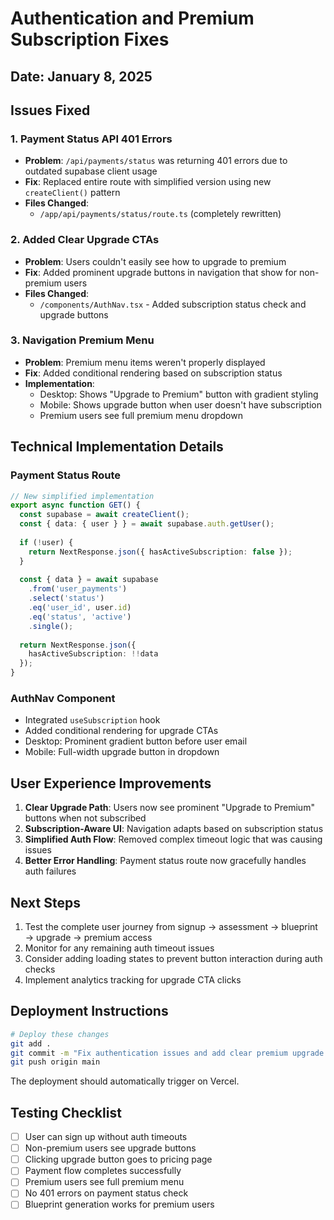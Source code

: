 # Authentication and Premium Subscription Fixes

## Date: January 8, 2025

## Issues Fixed

### 1. Payment Status API 401 Errors
- **Problem**: `/api/payments/status` was returning 401 errors due to outdated supabase client usage
- **Fix**: Replaced entire route with simplified version using new `createClient()` pattern
- **Files Changed**: 
  - `/app/api/payments/status/route.ts` (completely rewritten)

### 2. Added Clear Upgrade CTAs
- **Problem**: Users couldn't easily see how to upgrade to premium
- **Fix**: Added prominent upgrade buttons in navigation that show for non-premium users
- **Files Changed**:
  - `/components/AuthNav.tsx` - Added subscription status check and upgrade buttons

### 3. Navigation Premium Menu
- **Problem**: Premium menu items weren't properly displayed
- **Fix**: Added conditional rendering based on subscription status
- **Implementation**:
  - Desktop: Shows "Upgrade to Premium" button with gradient styling
  - Mobile: Shows upgrade button when user doesn't have subscription
  - Premium users see full premium menu dropdown

## Technical Implementation Details

### Payment Status Route
```typescript
// New simplified implementation
export async function GET() {
  const supabase = await createClient();
  const { data: { user } } = await supabase.auth.getUser();
  
  if (!user) {
    return NextResponse.json({ hasActiveSubscription: false });
  }
  
  const { data } = await supabase
    .from('user_payments')
    .select('status')
    .eq('user_id', user.id)
    .eq('status', 'active')
    .single();
    
  return NextResponse.json({ 
    hasActiveSubscription: !!data 
  });
}
```

### AuthNav Component
- Integrated `useSubscription` hook
- Added conditional rendering for upgrade CTAs
- Desktop: Prominent gradient button before user email
- Mobile: Full-width upgrade button in dropdown

## User Experience Improvements

1. **Clear Upgrade Path**: Users now see prominent "Upgrade to Premium" buttons when not subscribed
2. **Subscription-Aware UI**: Navigation adapts based on subscription status
3. **Simplified Auth Flow**: Removed complex timeout logic that was causing issues
4. **Better Error Handling**: Payment status route now gracefully handles auth failures

## Next Steps

1. Test the complete user journey from signup → assessment → blueprint → upgrade → premium access
2. Monitor for any remaining auth timeout issues
3. Consider adding loading states to prevent button interaction during auth checks
4. Implement analytics tracking for upgrade CTA clicks

## Deployment Instructions

```bash
# Deploy these changes
git add .
git commit -m "Fix authentication issues and add clear premium upgrade CTAs"
git push origin main
```

The deployment should automatically trigger on Vercel.

## Testing Checklist

- [ ] User can sign up without auth timeouts
- [ ] Non-premium users see upgrade buttons
- [ ] Clicking upgrade button goes to pricing page
- [ ] Payment flow completes successfully
- [ ] Premium users see full premium menu
- [ ] No 401 errors on payment status check
- [ ] Blueprint generation works for premium users
